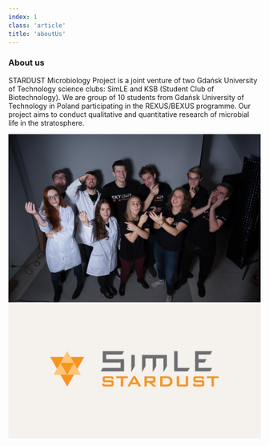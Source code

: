 ```yaml
---
index: 1
class: 'article'
title: 'aboutUs'
---
```


### About us 

STARDUST Microbiology Project is a joint venture of two Gdańsk University of Technology science clubs: SimLE and KSB (Student Club of Biotechnology). We are group of 10 students from Gdańsk University of Technology in Poland participating in the REXUS/BEXUS programme. Our project aims to conduct qualitative and quantitative research of microbial life in the stratosphere. 

![We](./our-team.jpg)![Logo](./logo-custom.png)
